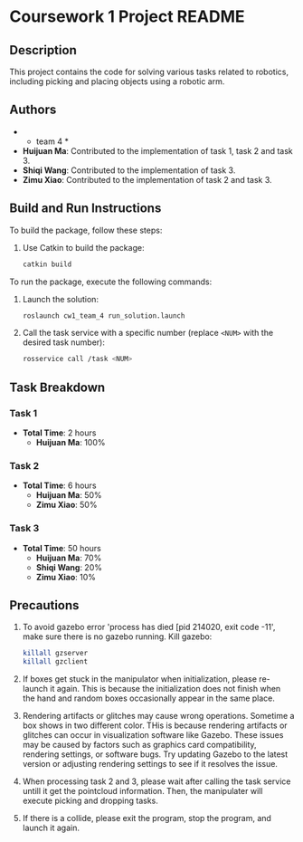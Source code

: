 # Coursework 1 Project README

## Description
This project contains the code for solving various tasks related to robotics, including picking and placing objects using a robotic arm.

## Authors
- * team 4 *
- **Huijuan Ma**: Contributed to the implementation of task 1, task 2 and task 3.
- **Shiqi Wang**: Contributed to the implementation of task 3.
- **Zimu Xiao**: Contributed to the implementation of task 2 and task 3.

## Build and Run Instructions
To build the package, follow these steps:
1. Use Catkin to build the package:
    ```bash
    catkin build
    ```

To run the package, execute the following commands:
1. Launch the solution:
    ```bash
    roslaunch cw1_team_4 run_solution.launch
    ```
2. Call the task service with a specific number (replace `<NUM>` with the desired task number):
    ```bash
    rosservice call /task <NUM>
    ```
## 
## Task Breakdown
### Task 1
- **Total Time**: 2 hours
  - **Huijuan Ma**: 100%
  
### Task 2
- **Total Time**: 6 hours
  - **Huijuan Ma**: 50%
  - **Zimu Xiao**: 50%

### Task 3
- **Total Time**: 50 hours
  - **Huijuan Ma**: 70%
  - **Shiqi Wang**: 20%
  - **Zimu Xiao**: 10%


## Precautions
1. To avoid gazebo error 'process has died [pid 214020, exit code -11', make sure there is no gazebo running. 
    Kill gazebo: 
    ```bash
    killall gzserver
    killall gzclient
    ```
2. If boxes get stuck in the manipulator when initialization, please re-launch it again. This is because the initialization does not finish when the hand and random boxes occasionally appear in the same place.  

3. Rendering artifacts or glitches may cause wrong operations. Sometime a box shows in two different color. THis is because rendering artifacts or glitches can occur in visualization software like Gazebo. These issues may be caused by factors such as graphics card compatibility, rendering settings, or software bugs. Try updating Gazebo to the latest version or adjusting rendering settings to see if it resolves the issue.

4. When processing task 2 and 3, please wait after calling the task service untill it get the pointcloud information. Then, the manipulater will execute picking and dropping tasks. 

5. If there is a collide, please exit the program, stop the program, and launch it again.  
